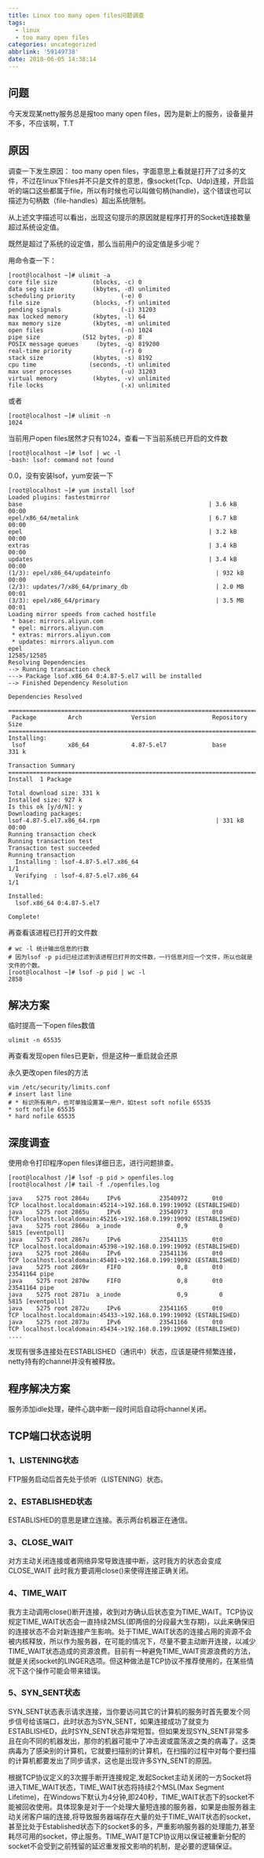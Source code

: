 ```yaml
---
title: Linux too many open files问题调查
tags:
  - linux
  - too many open files
categories: uncategorized
abbrlink: '59149738'
date: 2018-06-05 14:38:14
---
```


## 问题

今天发现某netty服务总是报too many open files，因为是新上的服务，设备量并不多，不应该啊，T.T

## 原因

调查一下发生原因：
too many open files，字面意思上看就是打开了过多的文件，不过在linux下files并不只是文件的意思，像socket(Tcp、Udp)连接，开启监听的端口这些都属于file，所以有时候也可以叫做句柄(handle)，这个错误也可以描述为句柄数（file-handles）超出系统限制。 

从上述文字描述可以看出，出现这句提示的原因就是程序打开的Socket连接数量超过系统设定值。

既然是超过了系统的设定值，那么当前用户的设定值是多少呢？

用命令查一下：
```
[root@localhost ~]# ulimit -a
core file size          (blocks, -c) 0
data seg size           (kbytes, -d) unlimited
scheduling priority             (-e) 0
file size               (blocks, -f) unlimited
pending signals                 (-i) 31203
max locked memory       (kbytes, -l) 64
max memory size         (kbytes, -m) unlimited
open files                      (-n) 1024
pipe size            (512 bytes, -p) 8
POSIX message queues     (bytes, -q) 819200
real-time priority              (-r) 0
stack size              (kbytes, -s) 8192
cpu time               (seconds, -t) unlimited
max user processes              (-u) 31203
virtual memory          (kbytes, -v) unlimited
file locks                      (-x) unlimited
```

或者

```
[root@localhost ~]# ulimit -n
1024
```

当前用户open files居然才只有1024，查看一下当前系统已开启的文件数

```
[root@localhost ~]# lsof | wc -l
-bash: lsof: command not found
```

0.0，没有安装lsof，yum安装一下

```
[root@localhost ~]# yum install lsof
Loaded plugins: fastestmirror
base                                                     | 3.6 kB     00:00
epel/x86_64/metalink                                     | 6.7 kB     00:00
epel                                                     | 3.2 kB     00:00
extras                                                   | 3.4 kB     00:00
updates                                                  | 3.4 kB     00:00
(1/3): epel/x86_64/updateinfo                              | 932 kB   00:00
(2/3): updates/7/x86_64/primary_db                         | 2.0 MB   00:01
(3/3): epel/x86_64/primary                                 | 3.5 MB   00:01
Loading mirror speeds from cached hostfile
 * base: mirrors.aliyun.com
 * epel: mirrors.aliyun.com
 * extras: mirrors.aliyun.com
 * updates: mirrors.aliyun.com
epel                                                                12585/12585
Resolving Dependencies
--> Running transaction check
---> Package lsof.x86_64 0:4.87-5.el7 will be installed
--> Finished Dependency Resolution

Dependencies Resolved

================================================================================
 Package         Arch              Version                Repository       Size
================================================================================
Installing:
 lsof            x86_64            4.87-5.el7             base            331 k

Transaction Summary
================================================================================
Install  1 Package

Total download size: 331 k
Installed size: 927 k
Is this ok [y/d/N]: y
Downloading packages:
lsof-4.87-5.el7.x86_64.rpm                                 | 331 kB   00:00
Running transaction check
Running transaction test
Transaction test succeeded
Running transaction
  Installing : lsof-4.87-5.el7.x86_64                                       1/1
  Verifying  : lsof-4.87-5.el7.x86_64                                       1/1

Installed:
  lsof.x86_64 0:4.87-5.el7

Complete!
```

再查看该进程已打开的文件数

```
# wc -l 统计输出信息的行数
# 因为lsof -p pid已经过滤到该进程已打开的文件数，一行信息对应一个文件，所以也就是文件的个数。
[root@localhost ~]# lsof -p pid | wc -l
2858
```

## 解决方案

临时提高一下open files数值

```
ulimit -n 65535
```

再查看发现open files已更新，但是这种一重启就会还原

永久更改open files的方法

```
vim /etc/security/limits.conf  
# insert last line
# * 标识所有用户，也可单独设置某一用户，如test soft nofile 65535
* soft nofile 65535  
* hard nofile 65535  
```

## 深度调查

使用命令打印程序open files详细日志，进行问题排查。

```
[root@localhost /]# lsof -p pid > openfiles.log
[root@localhost /]# tail -f ./openfiles.log

java    5275 root 2864u     IPv6           23540972       0t0       TCP localhost.localdomain:45214->192.168.0.199:19092 (ESTABLISHED)
java    5275 root 2865u     IPv6           23540973       0t0       TCP localhost.localdomain:45216->192.168.0.199:19092 (ESTABLISHED)
java    5275 root 2866u  a_inode                0,9         0      5815 [eventpoll]
java    5275 root 2867u     IPv6           23541135       0t0       TCP localhost.localdomain:45398->192.168.0.199:19092 (ESTABLISHED)
java    5275 root 2868u     IPv6           23541136       0t0       TCP localhost.localdomain:45401->192.168.0.199:19092 (ESTABLISHED)
java    5275 root 2869r     FIFO                0,8       0t0  23541164 pipe
java    5275 root 2870w     FIFO                0,8       0t0  23541164 pipe
java    5275 root 2871u  a_inode                0,9         0      5815 [eventpoll]
java    5275 root 2872u     IPv6           23541165       0t0       TCP localhost.localdomain:45433->192.168.0.199:19092 (ESTABLISHED)
java    5275 root 2873u     IPv6           23541166       0t0       TCP localhost.localdomain:45434->192.168.0.199:19092 (ESTABLISHED)
....
```

发现有很多连接处在ESTABLISHED（通讯中）状态，应该是硬件频繁连接，netty持有的channel并没有被释放。

## 程序解决方案

服务添加idle处理，硬件心跳中断一段时间后自动将channel关闭。

## TCP端口状态说明

### 1、LISTENING状态
FTP服务启动后首先处于侦听（LISTENING）状态。

### 2、ESTABLISHED状态
ESTABLISHED的意思是建立连接。表示两台机器正在通信。

### 3、CLOSE_WAIT
对方主动关闭连接或者网络异常导致连接中断，这时我方的状态会变成CLOSE_WAIT 此时我方要调用close()来使得连接正确关闭。
    
### 4、TIME_WAIT
我方主动调用close()断开连接，收到对方确认后状态变为TIME_WAIT。TCP协议规定TIME_WAIT状态会一直持续2MSL(即两倍的分段最大生存期)，以此来确保旧的连接状态不会对新连接产生影响。处于TIME_WAIT状态的连接占用的资源不会被内核释放，所以作为服务器，在可能的情况下，尽量不要主动断开连接，以减少TIME_WAIT状态造成的资源浪费。目前有一种避免TIME_WAIT资源浪费的方法，就是关闭socket的LINGER选项。但这种做法是TCP协议不推荐使用的，在某些情况下这个操作可能会带来错误。

### 5、SYN_SENT状态
SYN_SENT状态表示请求连接，当你要访问其它的计算机的服务时首先要发个同步信号给该端口，此时状态为SYN_SENT，如果连接成功了就变为 ESTABLISHED，此时SYN_SENT状态非常短暂。但如果发现SYN_SENT非常多且在向不同的机器发出，那你的机器可能中了冲击波或震荡波之类的病毒了。这类病毒为了感染别的计算机，它就要扫描别的计算机，在扫描的过程中对每个要扫描的计算机都要发出了同步请求，这也是出现许多SYN_SENT的原因。
    
根据TCP协议定义的3次握手断开连接规定,发起Socket主动关闭的一方Socket将进入TIME_WAIT状态，TIME_WAIT状态将持续2个MSL(Max Segment Lifetime)，在Windows下默认为4分钟,即240秒，TIME_WAIT状态下的socket不能被回收使用。具体现象是对于一个处理大量短连接的服务器，如果是由服务器主动关闭客户端的连接,将导致服务器端存在大量的处于TIME_WAIT状态的socket，甚至比处于Established状态下的socket多的多，严重影响服务器的处理能力,甚至耗尽可用的socket，停止服务。TIME_WAIT是TCP协议用以保证被重新分配的socket不会受到之前残留的延迟重发报文影响的机制，是必要的逻辑保证。


